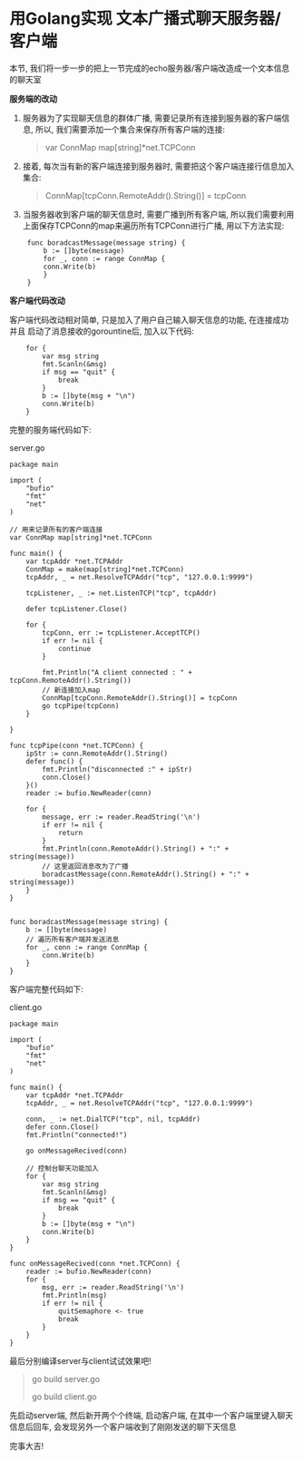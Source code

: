 # 用Golang实现 文本广播式聊天服务器/客户端  

本节, 我们将一步一步的把上一节完成的echo服务器/客户端改造成一个文本信息的聊天室  

**服务端的改动**  

1. 服务器为了实现聊天信息的群体广播, 需要记录所有连接到服务器的客户端信息, 所以, 我们需要添加一个集合来保存所有客户端的连接:  
	> var ConnMap map[string]*net.TCPConn  

2. 接着, 每次当有新的客户端连接到服务器时, 需要把这个客户端连接行信息加入集合:  
	> ConnMap[tcpConn.RemoteAddr().String()] = tcpConn

3. 当服务器收到客户端的聊天信息时, 需要广播到所有客户端, 所以我们需要利用上面保存TCPConn的map来遍历所有TCPConn进行广播, 用以下方法实现:  

		func boradcastMessage(message string) {
			b := []byte(message)
			for _, conn := range ConnMap {
			conn.Write(b)
			}
		}

**客户端代码改动**  

客户端代码改动相对简单, 只是加入了用户自己输入聊天信息的功能, 在连接成功并且 启动了消息接收的gorountine后, 加入以下代码:

		for {
			var msg string
			fmt.Scanln(&msg)
			if msg == "quit" {
				break
			}
			b := []byte(msg + "\n")
			conn.Write(b)
		}


完整的服务端代码如下:  

server.go

	package main
	
	import (
		"bufio"
		"fmt"
		"net"
	)
	
	// 用来记录所有的客户端连接
	var ConnMap map[string]*net.TCPConn
	
	func main() {
		var tcpAddr *net.TCPAddr
		ConnMap = make(map[string]*net.TCPConn)
		tcpAddr, _ = net.ResolveTCPAddr("tcp", "127.0.0.1:9999")
	
		tcpListener, _ := net.ListenTCP("tcp", tcpAddr)
	
		defer tcpListener.Close()
	
		for {
			tcpConn, err := tcpListener.AcceptTCP()
			if err != nil {
				continue
			}
	
			fmt.Println("A client connected : " + tcpConn.RemoteAddr().String())
			// 新连接加入map
			ConnMap[tcpConn.RemoteAddr().String()] = tcpConn
			go tcpPipe(tcpConn)
		}
	
	}
	
	func tcpPipe(conn *net.TCPConn) {
		ipStr := conn.RemoteAddr().String()
		defer func() {
			fmt.Println("disconnected :" + ipStr)
			conn.Close()
		}()
		reader := bufio.NewReader(conn)
	
		for {
			message, err := reader.ReadString('\n')
			if err != nil {
				return
			}
			fmt.Println(conn.RemoteAddr().String() + ":" + string(message))
			// 这里返回消息改为了广播
			boradcastMessage(conn.RemoteAddr().String() + ":" + string(message))
		}
	}
	
	
	func boradcastMessage(message string) {
		b := []byte(message)
		// 遍历所有客户端并发送消息
		for _, conn := range ConnMap {
			conn.Write(b)
		}
	}


客户端完整代码如下:  

client.go

	package main
	
	import (
		"bufio"
		"fmt"
		"net"
	)
	
	func main() {
		var tcpAddr *net.TCPAddr
		tcpAddr, _ = net.ResolveTCPAddr("tcp", "127.0.0.1:9999")
	
		conn, _ := net.DialTCP("tcp", nil, tcpAddr)
		defer conn.Close()
		fmt.Println("connected!")
	
		go onMessageRecived(conn)
		
		// 控制台聊天功能加入
		for {
			var msg string
			fmt.Scanln(&msg)
			if msg == "quit" {
				break
			}
			b := []byte(msg + "\n")
			conn.Write(b)
		}
	}
	
	func onMessageRecived(conn *net.TCPConn) {
		reader := bufio.NewReader(conn)
		for {
			msg, err := reader.ReadString('\n')
			fmt.Println(msg)
			if err != nil {
				quitSemaphore <- true
				break
			}
		}
	}

最后分别编译server与client试试效果吧!

> go build server.go
> 
> go build client.go

先启动server端, 然后新开两个个终端, 启动客户端, 在其中一个客户端里键入聊天信息后回车, 会发现另外一个客户端收到了刚刚发送的聊下天信息

完事大吉!


